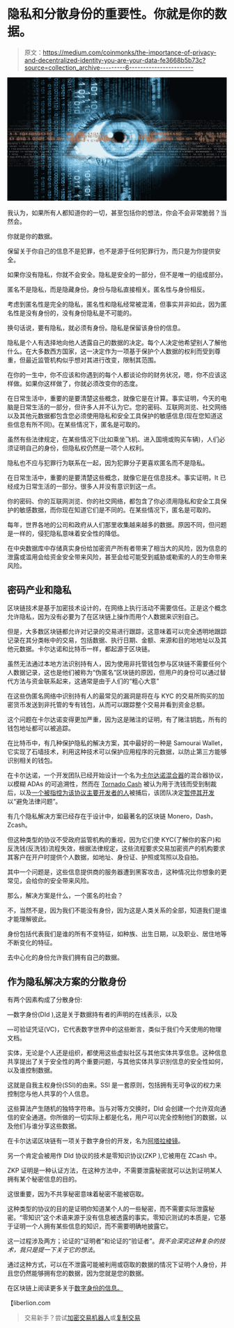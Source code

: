 # 隐私和分散身份的重要性。你就是你的数据。

> 原文：<https://medium.com/coinmonks/the-importance-of-privacy-and-decentralized-identity-you-are-your-data-fe3668b5b73c?source=collection_archive---------6----------------------->

![](img/bf8f5d0dd86e53df21edb93ff544bca2.png)

我认为，如果所有人都知道你的一切，甚至包括你的想法，你会不会非常脆弱？当然会。

你就是你的数据。

保留关于你自己的信息不是犯罪，也不是源于任何犯罪行为，而只是为你提供安全。

如果你没有隐私，你就不会安全。隐私是安全的一部分，但不是唯一的组成部分。

匿名不是隐私，而是隐藏身份。身份与隐私直接相关。匿名性与身份相反。

考虑到匿名性是完全的隐私，匿名性和隐私经常被混淆，但事实并非如此，因为匿名性是没有身份的，没有身份隐私是不可能的。

换句话说，要有隐私，就必须有身份。隐私是保留该身份的信息。

隐私是个人有选择地向他人透露自己的数据的决定。每个人决定他希望别人了解他什么。在大多数西方国家，这一决定作为一项基于保护个人数据的权利而受到尊重，但最近监管机构似乎想对其进行改变，限制其范围。

在你的一生中，你不应该和你遇到的每个人都谈论你的财务状况，嗯，你不应该这样做。如果你这样做了，你就必须改变你的态度。

在日常生活中，重要的是要清楚这些概念，就像它是在计算。事实证明，今天的电脑是日常生活的一部分，但许多人并不认为它。您的密码、互联网浏览、社交网络以及其他元数据都包含您必须使用隐私和安全工具保护的敏感信息(现在您知道这些信息有所不同)。在某些情况下，匿名是可取的。

虽然有些法律规定，在某些情况下(比如乘坐飞机、进入国境或购买车辆)，人们必须证明自己的身份，但隐私权仍然是一项个人权利。

隐私也不应与犯罪行为联系在一起，因为犯罪分子更喜欢匿名而不是隐私。

在日常生活中，重要的是要清楚这些概念，就像它是在信息技术。事实证明，It 已经成为日常生活的一部分。很多人并没有意识到这一点。

你的密码、你的互联网浏览、你的社交网络，都包含了你必须用隐私和安全工具保护的敏感数据，而你现在知道它们是不同的。在某些情况下，匿名是可取的。

每年，世界各地的公司和政府从人们那里收集越来越多的数据。原因不同，但问题是一样的，侵犯隐私意味着安全性的降低。

在中央数据库中存储真实身份给加密资产所有者带来了相当大的风险，因为信息的泄露或滥用会给资金安全带来风险，甚至会给可能受到威胁或勒索的人的生命带来风险。

## 密码产业和隐私

区块链技术是基于加密技术设计的，在网络上执行活动不需要信任。正是这个概念允许隐私，因为没有必要为了在区块链上操作而用个人数据来识别自己。

但是，大多数区块链都允许对记录的交易进行跟踪，这意味着可以完全透明地跟踪记录在其分类帐中的交易，包括数据、执行日期、金额、来源和目的地地址以及其他元数据。卡尔达诺和比特币一样，都起源于区块链。

虽然无法通过本地方法识别持有人，因为使用非托管钱包参与区块链不需要任何个人数据记录，这也是他们被称为“伪匿名”区块链的原因，但用户的身份可以通过替代方法与资金联系起来，这通常是由于人们的“粗心大意”

在这些伪匿名网络中识别持有人的最常见的漏洞是将在与 KYC 的交易所购买的加密货币发送到非托管的专有钱包，从而可以跟踪整个交易并看到资金总额。

这个问题在卡尔达诺变得更加严重，因为这是赌注的证明，有了赌注钥匙，所有的钱包地址都可以被追踪。

在比特币中，有几种保护隐私的解决方案，其中最好的一种是 Samourai Wallet，它实现了石墙技术，利用这种技术可以保护应用程序的元数据，以防止第三方能够识别相关的钱包。

在卡尔达诺，一个开发团队已经开始设计一个名为[卡尔达诺混合器](https://cardmix.io)的混合器协议，以模糊 ADAs 的可追溯性，然而在 [Tornado Cash](https://www.coindesk.com/policy/2022/09/13/us-treasury-explains-how-us-persons-can-recover-crypto-locked-in-tornado-cash/) 被认为用于洗钱而受到制裁后，以及[一个被指控为该协议主要开发者的人](https://www.coindesk.com/policy/2022/08/12/netherlands-arrests-suspected-tornado-cash-developer/)被捕后，该团队决定[暂停其开发](https://cardmix.medium.com/some-necessary-changes-57cbbfbd42cc)以“避免法律问题”。

有几个隐私解决方案已经存在于设计中，如最著名的区块链 Monero，Dash，Zcash。

但这种类型的协议不受政府监管机构的重视，因为它们使 KYC(了解你的客户)和反洗钱(反洗钱)流程失效，根据法律规定，这些流程要求交易加密资产的机构要求其客户在开户时提供个人数据，如地址、身份证、护照或驾照以及自拍。

其中一个问题是，这些信息提供商的服务器遭到黑客攻击，这种情况比你想象的更常见，会给你的安全带来风险。

那么，解决方案是什么，一个匿名的社会？

不，当然不是，因为我们不能没有身份，因为这是人类关系的全部，知道我们是谁才能理解彼此。

身份包括代表我们是谁的所有不变特征，如种族、出生日期，以及职业、居住地等不断变化的特征。

去中心化的身份允许我们拥有自己的数据。

## 作为隐私解决方案的分散身份

有两个因素构成了分散身份:

—数字身份(DId ),这是关于数据持有者的声明的在线表示，以及

—可验证凭证(VC)，它代表数字世界中的这些断言，类似于我们今天使用的物理文档。

实体，无论是个人还是组织，都使用这些虚拟社区与其他实体共享信息。这种信息共享提出了关于安全性的两个重要问题，与其他实体共享识别信息的安全性如何，以及谁控制数据。

这就是自我主权身份(SSI)的由来。SSI 是一套原则，包括拥有无可争议的权力来控制您与他人共享的个人信息。

这些算法产生随机的独特字符串。当与对等方交换时，DId 会创建一个允许双向通信的安全通道。你所做的一切实际上都是化名，用户可以完全控制他们的数据，以及他们与谁分享这些数据。

在卡尔达诺区块链有一项关于数字身份的开发，名为[阿塔拉棱镜](https://atalaprism.io/)。

另一个肯定会被用作 DId 协议的技术是零知识协议(ZKP ),它被用在 ZCash 中。

ZKP 证明是一种认证方法，在这种方法中，不需要泄露秘密就可以达到证明某人拥有某个秘密信息的目的。

这很重要，因为不共享秘密意味着秘密不能被窃取。

这种类型的协议的目的是证明你知道某个人的一些秘密，而不需要实际泄露秘密。“零知识”这个术语来源于没有信息被透露的事实。零知识测试的本质是，它基于证明一个人拥有某些信息的知识，而不需要明确地披露它。

这一过程涉及两方；论证的“证明者”和论证的“验证者”。*我不会深究这种复杂的技术，我只是提一下关于它的想法*。

通过这种方式，可以在不泄露可能被利用或窃取的数据的情况下证明个人身份，并且您仍然能够拥有您的数据，因为您就是您的数据。

在区块链上阅读更多关于[数字身份的信息。](https://liberlion.medium.com/digital-identity-on-blockchain-4f98babeb2e5)

【liberlion.com 

> 交易新手？尝试[加密交易机器人](/coinmonks/crypto-trading-bot-c2ffce8acb2a)或[复制交易](/coinmonks/top-10-crypto-copy-trading-platforms-for-beginners-d0c37c7d698c)